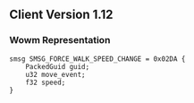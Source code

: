 ## Client Version 1.12

### Wowm Representation
```rust,ignore
smsg SMSG_FORCE_WALK_SPEED_CHANGE = 0x02DA {
    PackedGuid guid;    
    u32 move_event;    
    f32 speed;    
}

```
